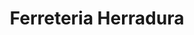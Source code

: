 ---
title: "Ferreteria Herradura"
url: /mairena-del-aljarafe/ferreteria-herradura/
shop: Eisenwaren
---